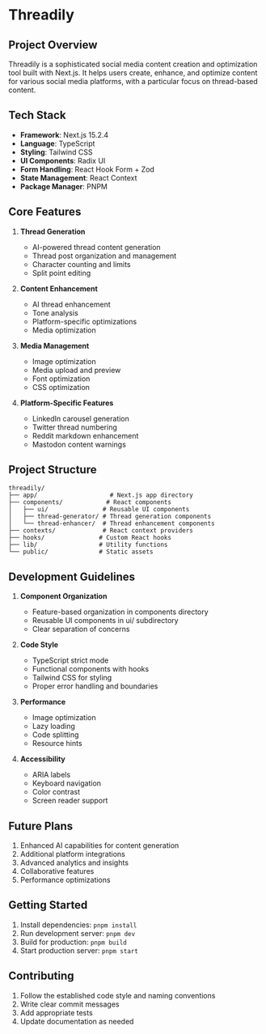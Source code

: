# Threadily

## Project Overview
Threadily is a sophisticated social media content creation and optimization tool built with Next.js. It helps users create, enhance, and optimize content for various social media platforms, with a particular focus on thread-based content.

## Tech Stack
- **Framework**: Next.js 15.2.4
- **Language**: TypeScript
- **Styling**: Tailwind CSS
- **UI Components**: Radix UI
- **Form Handling**: React Hook Form + Zod
- **State Management**: React Context
- **Package Manager**: PNPM

## Core Features
1. **Thread Generation**
   - AI-powered thread content generation
   - Thread post organization and management
   - Character counting and limits
   - Split point editing

2. **Content Enhancement**
   - AI thread enhancement
   - Tone analysis
   - Platform-specific optimizations
   - Media optimization

3. **Media Management**
   - Image optimization
   - Media upload and preview
   - Font optimization
   - CSS optimization

4. **Platform-Specific Features**
   - LinkedIn carousel generation
   - Twitter thread numbering
   - Reddit markdown enhancement
   - Mastodon content warnings

## Project Structure
```
threadily/
├── app/                    # Next.js app directory
├── components/            # React components
│   ├── ui/               # Reusable UI components
│   ├── thread-generator/ # Thread generation components
│   └── thread-enhancer/  # Thread enhancement components
├── contexts/             # React context providers
├── hooks/               # Custom React hooks
├── lib/                 # Utility functions
└── public/              # Static assets
```

## Development Guidelines
1. **Component Organization**
   - Feature-based organization in components directory
   - Reusable UI components in ui/ subdirectory
   - Clear separation of concerns

2. **Code Style**
   - TypeScript strict mode
   - Functional components with hooks
   - Tailwind CSS for styling
   - Proper error handling and boundaries

3. **Performance**
   - Image optimization
   - Lazy loading
   - Code splitting
   - Resource hints

4. **Accessibility**
   - ARIA labels
   - Keyboard navigation
   - Color contrast
   - Screen reader support

## Future Plans
1. Enhanced AI capabilities for content generation
2. Additional platform integrations
3. Advanced analytics and insights
4. Collaborative features
5. Performance optimizations

## Getting Started
1. Install dependencies: `pnpm install`
2. Run development server: `pnpm dev`
3. Build for production: `pnpm build`
4. Start production server: `pnpm start`

## Contributing
1. Follow the established code style and naming conventions
2. Write clear commit messages
3. Add appropriate tests
4. Update documentation as needed 